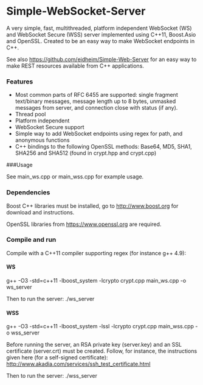 Simple-WebSocket-Server
=================

A very simple, fast, multithreaded, platform independent WebSocket (WS) and WebSocket Secure (WSS) server implemented using C++11, Boost.Asio and OpenSSL. Created to be an easy way to make WebSocket endpoints in C++.

See also https://github.com/eidheim/Simple-Web-Server for an easy way to make REST resources available from C++ applications. 

### Features

* Most common parts of RFC 6455 are supported: single fragment text/binary messages, message length up to 8 bytes, unmasked messages from server, and connection close with status (if any). 
* Thread pool
* Platform independent
* WebSocket Secure support
* Simple way to add WebSocket endpoints using regex for path, and anonymous functions
* C++ bindings to the following OpenSSL methods: Base64, MD5, SHA1, SHA256 and SHA512 (found in crypt.hpp and crypt.cpp)

###Usage

See main_ws.cpp or main_wss.cpp for example usage. 

### Dependencies

Boost C++ libraries must be installed, go to http://www.boost.org for download and instructions. 

OpenSSL libraries from https://www.openssl.org are required. 

### Compile and run

Compile with a C++11 compiler supporting regex (for instance g++ 4.9):

#### WS

g++ -O3 -std=c++11 -lboost_system -lcrypto crypt.cpp main_ws.cpp -o ws_server

Then to run the server: ./ws_server

#### WSS

g++ -O3 -std=c++11 -lboost_system -lssl -lcrypto crypt.cpp main_wss.cpp -o wss_server

Before running the server, an RSA private key (server.key) and an SSL certificate (server.crt) must be created. Follow, for instance, the instructions given here (for a self-signed certificate): http://www.akadia.com/services/ssh_test_certificate.html

Then to run the server: ./wss_server
